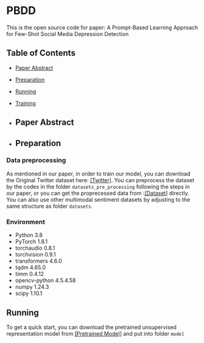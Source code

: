 # PBDD
This is the open source code for paper: A Prompt-Based Learning Approach for Few-Shot Social Media Depression Detection
## Table of Contents
- [Paper Abstract](##PaperAbstract)
- [Preparation](##Preparation)
- [Running](##Running)
- [Training](##Training)
- ## Paper Abstract

- ## Preparation
### Data preprocessing
As mentioned in our paper, in order to train our model, you can download the Original Twitter dataset here: [[Twitter]](https://pan.baidu.com/s/1RI3l8fomIXHuR8e0_hUyhA?pwd=aea6). You can preprocess the dataset by the codes in the folder `datasets_pre_processing` following the steps in our paper, or you can get the proprecessed data from :[[Dataset]](https://pan.baidu.com/s/1eqYyXg6Y0PQkh-AHnpUD1g?pwd=b2lx) directly. You can also use other multimodal sentiment datasets by adjusting to the same structure as folder `datasets`.

### Environment

* Python 3.8
* PyTorch 1.8.1
* torchaudio 0.8.1
* torchvision 0.9.1
* transformers 4.6.0
* tqdm 4.65.0
* timm 0.4.12
* opencv-python 4.5.4.58
* numpy 1.24.3
* scipy 1.10.1

## Running
To get a quick start, you can download the pretrained unsupervised representation model from [[Pretrained Model]](https://pan.baidu.com/s/1hKf3CdJjHeh9KBeZv6OIrA?pwd=0dph) and put into folder `model`
